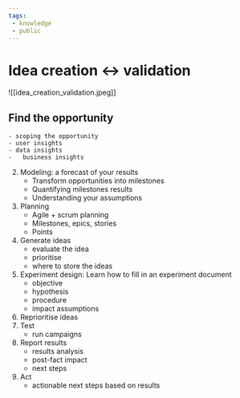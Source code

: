 ```yaml
---
tags: 
 - knowledge
 - public
---
```

# Idea creation <-> validation

![[idea_creation_validation.jpeg]]

## Find the opportunity  

	- scoping the opportunity 
	- user insights
	- data insights
	-   business insights
2. Modeling: a forecast of your results
	-   Transform opportunities into milestones
	-   Quantifying milestones results
	-   Understanding your assumptions
3. Planning
	-   Agile + scrum planning
	-   Milestones, epics, stories
	-   Points 
4. Generate ideas
	-   evaluate the idea
	-   prioritise
	-   where to store the ideas
5. Experiment design: Learn how to fill in an experiment document
	-   objective
	-   hypothesis
	-   procedure
	-   impact assumptions
6. Reprioritise ideas
7. Test
	-   run campaigns
8. Report results
	-   results analysis
	-   post-fact impact
	-   next steps
9. Act
	-   actionable next steps based on results